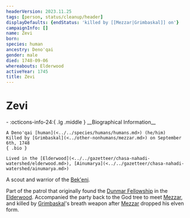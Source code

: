 ```yaml
---
headerVersion: 2023.11.25
tags: [person, status/cleanup/header]
displayDefaults: {endStatus: 'killed by [[Mezzar|Grimbaskal]] on'}
campaignInfo: []
name: Zevi
born:
species: human
ancestry: Deno'qai
gender: male
died: 1748-09-06
whereabouts: Elderwood
activeYear: 1745
title: Zevi
---
```

# Zevi
<div class="grid cards ext-narrow-margin ext-one-column" markdown>
- :octicons-info-24:{ .lg .middle } __Biographical Information__

    A Deno'qai [human](<../../species/humans/humans.md>) (he/him)  
    Killed by [Grimbaskal](<../other-nonhumans/mezzar.md>) on September 6th, 1748  
    { .bio }

    Lived in the [Elderwood](<../../gazetteer/chasa-nahadi-watershed/elderwood.md>), [Ainumarya](<../../gazetteer/chasa-nahadi-watershed/ainumarya.md>)
</div>




A scout and warrior of the [Bek'eni](<../../groups/deno-qai-tribes/bek-eni.md>). 


Part of the patrol that originally found the [Dunmar Fellowship](<../pcs/dunmar-fellowship/dunmar-fellowship.md>) in the [Elderwood](<../../gazetteer/chasa-nahadi-watershed/elderwood.md>).  Accompanied the party back to the God tree to meet [Mezzar](<../other-nonhumans/mezzar.md>), and killed by [Grimbaskal](<../other-nonhumans/mezzar.md>)'s breath weapon after [Mezzar](<../other-nonhumans/mezzar.md>) dropped his elven form. 
